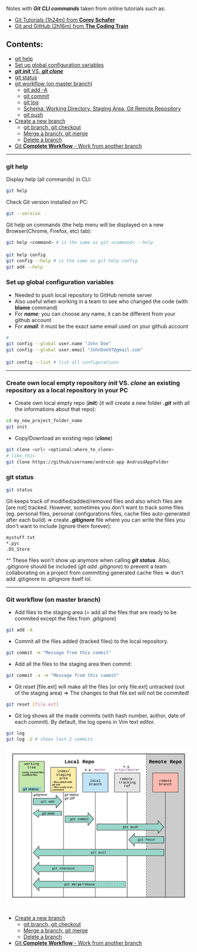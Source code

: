 Notes with ***Git CLI commands*** taken from online tutorials such as:
* [Git Tutorials (1h24m) from **Corey Schafer**](https://www.youtube.com/playlist?list=PL-osiE80TeTuRUfjRe54Eea17-YfnOOAx0)
* [Git and GitHub (2h16m) from **The Coding Train**](https://www.youtube.com/playlist?list=PLRqwX-V7Uu6ZF9C0YMKuns9sLDzK6zoiV)

## Contents:
* [git help](#githelp)
* [Set up global configuration variables](#setglobalvariables)
* [***git init*** VS.  ***git clone***](#git_init_clone)
* [git status](#gitstatus)
* [git workflow (on master branch)](#gitworkflow1)
	* [git add -A](#gitworkflow1_add)
	* [git commit](#gitworkflow1_commit)
	* [git log](#gitworkflow1_log)
	* [Schema: Working Directory, Staging Area, Git Remote Repository](#gitworkflow1_schema)
	* [git push](gitworkflow1_push)
* [Create a new branch](#create_branch)
	* [git branch, git checkout](#gitbranch)
	* [Merge a branch: git merge](#gitmerge)
	* [Delete a branch](#deletebranch)
* [Git **Complete Workflow** - Work from another branch](#git_complete_workflow)


---

### <a name="githelp"></a>git help
Display help (all commands) in CLI:
```bash
git help
```
Check Git version installed on PC:
```bash
git --version
```
Git help on commands (the help menu will be displayed on a new Browser(Chrome, Firefox, etc) tab):
```bash
git help <command> # is the same as git <command< --help

git help config
git config --help # is the same as git help config
git add --help
```

### <a name="setglobalvariables"></a>Set up global configuration variables
* Needed to push local repository to GitHub remote server
* Also useful when working in a team to see who changed the code (with **blame** command)
* For ***name***: you can choose any name, it can be different from your github account
* For ***email***: it must be the exact same email used on your github account
```bash
# 
git config --global user.name "John Doe" 
git config --global user.email "JohnDoe97@gmail.com" 

git config --list # list all configurations
```

---

### <a name="git_init_clone"></a>Create own local empty repository ***init*** VS. ***clone*** an existing repository as a local repository in your PC
* Create own local empty repo (***init***) (it will create a new folder ***.git*** with all the informations about that repo):
```bash
cd my_new_project_folder_name
git init
```

* Copy/Download an existing repo (***clone***)
```bash
git clone <url> <optional:where_to_clone>
# like this
git clone https://github/username/android-app AndroidAppFolder
```

### <a name="gitstatus"></a>git status
```bash
git status
```
Git keeps track of modified/added/removed files and also which files are [are not] tracked.
However, sometimes you don't want to track some files (eg. personal files, personal configurations files, cache files auto-generated after each build) => create ***.gitignore*** file where you can write the files you don't want to include (ignore them forever):
```
mystuff.txt
*.pyc
.DS_Store
```
^^ These files won't show up anymore when calling ***git status***.
Also, .gitignore should be included (_git add .gitignore_) to prevent a team collaborating on a project from committing generated cache files => don't add .gitignore to .gitignore itself lol.

---

### <a name="gitworkflow1"></a>Git workflow (on master branch)
<a name="gitworkflow1_add"></a>
* Add files to the staging area (= add all the files that are ready to be commited except the files from *.gitignore*)
```bash
git add -A 
```
<a name="gitworkflow1_commit"></a>
* Commit all the files added (tracked files) to the local repository.
```bash
git commit -m "Message from this commit"
```
* Add all the files to the staging area then commit:
```bash
git commit -a -m "Message from this commit"
```

* Git reset [file.ext] will make all the files [or only file.ext] untracked (out of the staging area) => The changes to that file.ext will not be commited!
```bash
git reset [file.ext]
```

<a name="gitworkflow1_log"></a>
* Git log shows all the made commits (with hash number, author, date of each commit). By default, the log opens in Vim text editor.
```bash
git log
git log -2 # shows last 2 commits
```

<a name="gitworkflow1_schema"></a>
<img src="Git/GitWorkflowDiagram.png" width=1000>

<a name="gitworkflow1_push"></a>
```bash

```

* [Create a new branch](#create_branch)
	* [git branch, git checkout](#gitbranch)
	* [Merge a branch: git merge](#gitmerge)
	* [Delete a branch](#deletebranch)
* [Git **Complete Workflow** - Work from another branch](#git_complete_workflow)



